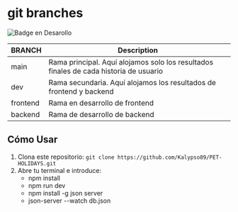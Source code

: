 # git branches
   ![Badge en Desarollo](https://img.shields.io/badge/STATUS-EN%20DESAROLLO-green)


| BRANCH   | Description                                                                           |
| -------- | ------------------------------------------------------------------------------------- |
| main     | Rama principal. Aquí alojamos solo los resultados finales de cada historia de usuario |
| dev      | Rama secundaria. Aquí alojamos los resultados de frontend y backend                   |
| frontend | Rama en desarrollo de frontend                                                        |
| backend | Rama de desarrollo de backend                                                          |

## Cómo Usar

1. Clona este repositorio: `git clone https://github.com/Kalypso89/PET-HOLIDAYS.git`
2. Abre tu terminal e introduce:
   - npm install
   - npm run dev
   - npm install -g json server
   - json-server --watch db.json

